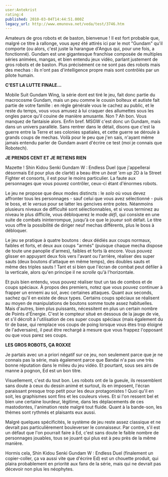 ```yaml
---
user:Antekrist
rating:4
published: 2010-03-04T14:44:51.000Z
legacy_url: http://www.emunova.net/veda/test/3746.htm
---
```

Amateurs de gros robots et de baston, bienvenue ! Il est fort probable que, malgré ce titre à rallonge, vous ayez été attirés ici par le mot "Gundam" qu'il comporte (ou alors, c'est juste la harangue d'Angus qui, pour une fois, a fonctionné). Gundam est une gigantesque franchise composée de multiples séries animées, mangas, et bien entendu jeux vidéo, parlant justement de gros robots et de baston. Plus précisément ce ne sont pas des robots mais des mechas : ils n'ont pas d'intelligence propre mais sont contrôlés par un pilote humain.  

  

**C'EST LA LUTTE FINALE...**  

Mobile Suit Gundam Wing, la série dont est tiré le jeu, fait donc partie du macrocosme Gundam, mais un peu comme le cousin boîteux et autiste fait partie de votre famille : en règle générale vous le cachez au public, et le reste du temps, vous vous amusez à lui craquer des allumettes sous les ongles parce qu'il couine de manière amusante. Non ? Ah bon. Vous manquez de fantaisie alors. Enfin bref. MSGW c'est donc un Gundam, mais dans un univers parallèle. Sans rentrer dans le détail, disons que c'est la guerre entre la Terre et ses colonies spatiales, et cette guerre se déroule à grands coups de mechas. Voilà pour le peu que j'en sais, n'ayant même jamais entendu parler de Gundam avant d'écrire ce test (moi je connais que Robotech).  

  

**JE PRENDS CENT ET JE RETIENS RIEN**  

Mazette ! Shin Kidou Senki Gundam W : Endless Duel (que j'appellerai désormais Ed pour plus de clarté) a beau être un _beat 'em up_ 2D à la Street Fighter et consorts, il est pour le moins particulier. La faute aux personnages que vous pouvez contrôler, ceux-ci étant d'énormes robots.  

Le jeu ne propose que deux modes distincts : le _solo_ où vous devez affronter tous les personnages - sauf celui que vous avez sélectionné - puis le boss, et le _versus_ pour se latter les gencives entre potes. Néanmoins plusieurs niveaux de difficulté sont sélectionnables, et si vous terminez au niveau le plus difficile, vous débloquerez le mode _défi_, qui consiste en une suite de combats ininterrompue, jusqu'à ce que le joueur soit défait. Le titre vous offre la possibilité de diriger neuf mechas différents, plus le boss à débloquer.  

Le jeu se pratique à quatre boutons : deux dédiés aux coups normaux, faibles et forts, et deux aux coups "armés" (puisque chaque mecha dispose de toute une panoplie d'armes), faibles et forts là encore. Vous pouvez glisser en appuyant deux fois vers l'avant ou l'arrière, réaliser des super sauts (deux boutons d'attaque en même temps), des doubles sauts et même des triples sauts ! Tant et si bien que l'écran de combat peut défiler à la verticale, alors qu'en principe il ne _scrolle_ qu'à l'horizontale.   

Et puis bien entendu, vous pouvez réaliser tout un tas de combos et de coups spéciaux. À propos des premiers, notez que vous pouvez continuer à frapper un ennemi au sol, avec certaines attaques. Quant aux seconds, sachez qu'il en existe de deux types. Certains coups spéciaux se réalisent au moyen de manipulations de boutons somme toute assez habituelles. Mais d'autres, bien plus puissants, nécessitent en plus un certain nombre de Points d'Énergie. C'est le compteur situé en dessous de la jauge de vie, et s'il décroît à l'utilisation de ces super coups spéciaux (mais également du tir de base, qui remplace vos coups de poing lorsque vous êtes trop éloigné de l'adversaire), il peut être rechargé à mesure que vous frappez l'opposant ou que vous parez ses coups.  

  

**LES GROS ROBOTS, ÇA ROXXE**  

Je partais avec un a priori négatif sur ce jeu, non seulement parce que je ne connais pas la série, mais également parce que Bandai n'a pas une très bonne réputation dans le milieu du jeu vidéo. Et pourtant, sous ses airs de manne à pognon, Ed est un bon titre.  

Visuellement, c'est du tout bon. Les robots ont de la gueule, ils ressemblent sans doute à ceux du dessin animé et surtout, ils en imposent, l'écran paraissant presque trop petit pour les deux protagonistes ! Quoi qu'il en soit, les graphismes sont fins et les couleurs vives. Et si l'on ressent bel et bien une certaine lourdeur, légitime, dans les déplacements de ces mastodontes, l'animation reste malgré tout fluide. Quant à la bande-son, les thèmes sont rythmés et plaisants eux aussi.  

Malgré quelques spécificités, le système de jeu reste assez classique et ne devrait pas particulièrement bouleverser le connaisseur. Par contre, s'il est un défaut que l'on pourrait faire à Ed, c'est sans doute le faible nombre de personnages jouables, tous se jouant qui plus est à peu près de la même manière.  

Hormis cela, Shin Kidou Senki Gundam W : Endless Duel (finalement un copier-coller, ça va aussi vite que d'écrire Ed) est un chouette produit, qui plaira probablement en priorité aux fans de la série, mais qui ne devrait pas décevoir non plus les néophytes.